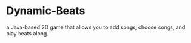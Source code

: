 # Dynamic-Beats

a Java-based 2D game that allows you to add songs, choose songs, and play beats along.
